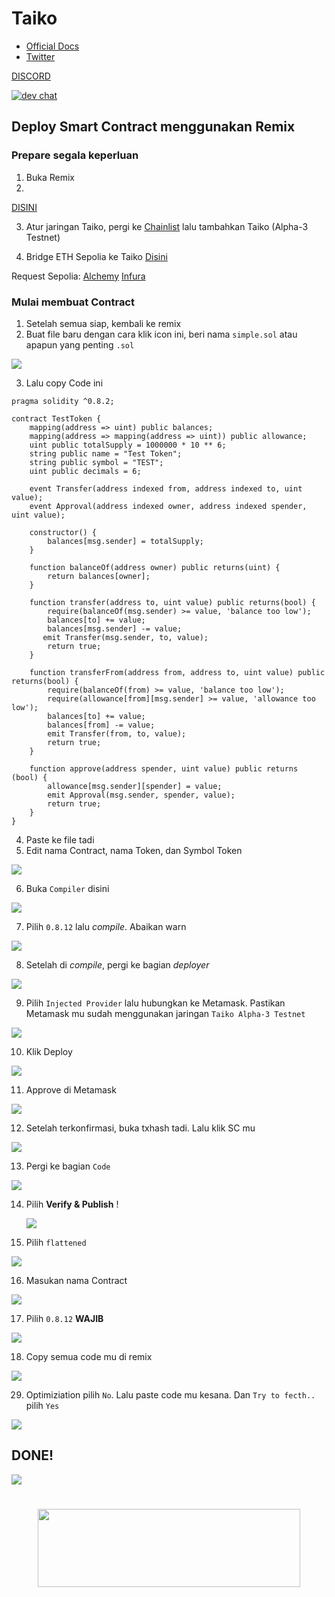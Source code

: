 # Taiko

- [Official Docs](https://taiko.xyz/docs/guides)
- [Twitter](https://twitter.com/taikoxyz)

[DISCORD](https://discord.gg/taikoxyz)

[![dev chat](https://discordapp.com/api/guilds/984015101017346058/widget.png?style=banner2)]([https://discord.gg/taikoxyz])



## Deploy Smart Contract menggunakan Remix

### Prepare segala keperluan

1. Buka Remix
2. 
[DISINI](https://remix.ethereum.org/)

3. Atur jaringan Taiko, pergi ke [Chainlist](https://chainlist.org/?testnets=true&search=Taiko) lalu tambahkan Taiko (Alpha-3 Testnet)

4. Bridge ETH Sepolia ke Taiko
[Disini](https://bridge.test.taiko.xyz/)

Request Sepolia: [Alchemy](https://sepoliafaucet.com/) [Infura](https://www.infura.io/faucet/sepolia)

### Mulai membuat Contract

1. Setelah semua siap, kembali ke remix
2. Buat file baru dengan cara klik icon ini, beri nama `simple.sol` atau apapun yang penting `.sol`
<p align="left"><img height="auto" width="auto" src="https://github.com/Megumiiiiii/Taiko-Node/assets/98658943/7122db47-6f9b-4e12-97ad-361b78d85324">

3. Lalu copy Code ini
```
pragma solidity ^0.8.2;

contract TestToken {
    mapping(address => uint) public balances;
    mapping(address => mapping(address => uint)) public allowance;
    uint public totalSupply = 1000000 * 10 ** 6;
    string public name = "Test Token";
    string public symbol = "TEST";
    uint public decimals = 6;
    
    event Transfer(address indexed from, address indexed to, uint value);
    event Approval(address indexed owner, address indexed spender, uint value);
    
    constructor() {
        balances[msg.sender] = totalSupply;
    }
    
    function balanceOf(address owner) public returns(uint) {
        return balances[owner];
    }
    
    function transfer(address to, uint value) public returns(bool) {
        require(balanceOf(msg.sender) >= value, 'balance too low');
        balances[to] += value;
        balances[msg.sender] -= value;
       emit Transfer(msg.sender, to, value);
        return true;
    }
    
    function transferFrom(address from, address to, uint value) public returns(bool) {
        require(balanceOf(from) >= value, 'balance too low');
        require(allowance[from][msg.sender] >= value, 'allowance too low');
        balances[to] += value;
        balances[from] -= value;
        emit Transfer(from, to, value);
        return true;   
    }
    
    function approve(address spender, uint value) public returns (bool) {
        allowance[msg.sender][spender] = value;
        emit Approval(msg.sender, spender, value);
        return true;   
    }
}
```

4. Paste ke file tadi
5. Edit nama Contract, nama Token, dan Symbol Token
<p align="left"><img height="auto" width="auto" src="https://github.com/Megumiiiiii/Taiko-Node/assets/98658943/734211cb-cd79-4d37-84e6-17edfe021362">

6. Buka `Compiler` disini
<p align="left"><img height="auto" width="auto" src="https://github.com/Megumiiiiii/Taiko-Node/assets/98658943/627b1dd5-f232-4eb4-bc33-214988058362">

7. Pilih `0.8.12` lalu *compile*. Abaikan warn
<p align="left"><img height="auto" width="auto" src="https://github.com/Megumiiiiii/Taiko-Node/assets/98658943/99a42094-3ad5-4ea4-9e4d-189df67493c7">

8. Setelah di *compile*, pergi ke bagian *deployer*
<p align="left"><img height="auto" width="auto" src="https://github.com/Megumiiiiii/Taiko-Node/assets/98658943/e3dc23cb-0c25-4d98-91f2-3afa518500c8">

9. Pilih `Injected Provider` lalu hubungkan ke Metamask. Pastikan Metamask mu sudah menggunakan jaringan `Taiko Alpha-3 Testnet`
<p align="left"><img height="auto" width="auto" src="https://github.com/Megumiiiiii/Taiko-Node/assets/98658943/12e0be8f-7aa6-4268-96fd-a6306f82c618">

10. Klik Deploy
<p align="left"><img height="auto" width="auto" src="https://github.com/Megumiiiiii/Taiko-Node/assets/98658943/c9d12c85-d9e8-45c2-8d77-ff11bb812fcf">

11. Approve di Metamask
<p align="left"><img height="auto" width="auto" src="https://github.com/Megumiiiiii/Taiko-Node/assets/98658943/0eed8d1e-e85e-4c80-98fe-0036279acbec">

12. Setelah terkonfirmasi, buka txhash tadi. Lalu klik SC mu
<p align="left"><img height="auto" width="auto" src="https://github.com/Megumiiiiii/Taiko-Node/assets/98658943/5032e311-8237-47ae-b260-f8b8985afbb3">

13. Pergi ke bagian `Code`
<p align="left"><img height="auto" width="auto" src="https://github.com/Megumiiiiii/Taiko-Node/assets/98658943/85c74394-d2a2-4a3c-a033-f9c836bbd175">

14. Pilih **Verify & Publish**
!<p align="left"><img height="auto" width="auto" src="https://github.com/Megumiiiiii/Taiko-Node/assets/98658943/094505fe-9dcf-42a5-a258-b3e23b83067b">

15. Pilih `flattened`
<p align="left"><img height="auto" width="auto" src="https://github.com/Megumiiiiii/Taiko-Node/assets/98658943/b6236cb7-e8bd-44a1-a48d-5599b7c21dff">

16. Masukan nama Contract
<p align="left"><img height="auto" width="auto" src="https://github.com/Megumiiiiii/Taiko-Node/assets/98658943/80be4f68-9b30-4172-aac3-337d66459332">

17. Pilih `0.8.12` **WAJIB**
<p align="left"><img height="auto" width="auto" src="https://github.com/Megumiiiiii/Taiko-Node/assets/98658943/3ef6c077-3f3c-4c5c-8686-b750591ebe12">

18. Copy semua code mu di remix
<p align="left"><img height="auto" width="auto" src="https://github.com/Megumiiiiii/Taiko-Node/assets/98658943/92dadb52-7615-487b-95bc-ed1e31064891">

29. Optimiziation pilih `No`. Lalu paste code mu kesana. Dan `Try to fecth..` pilih `Yes`
<p align="left"><img height="auto" width="auto" src="https://github.com/Megumiiiiii/Taiko-Node/assets/98658943/f1a541fb-254e-42c8-8de4-d5a2f6164063">

## DONE!
<p align="left"><img height="auto" width="auto" src="https://github.com/Megumiiiiii/Taiko-Node/assets/98658943/f6e5602f-1cb9-4f5a-9b67-b6c464156de6">


#


<div id="header" align="center">
  <img src="https://media.giphy.com/media/v1.Y2lkPTc5MGI3NjExMzNmZTIxZmE3ZmY3MzRiMDcwNDJhYTQ5ZmNlY2YxMWE1OWIyYmVkNSZlcD12MV9pbnRlcm5hbF9naWZzX2dpZklkJmN0PWc/mVBlqOD4ra9jQiI3cC/giphy.gif" height="125" width="420"/>
</div>





























